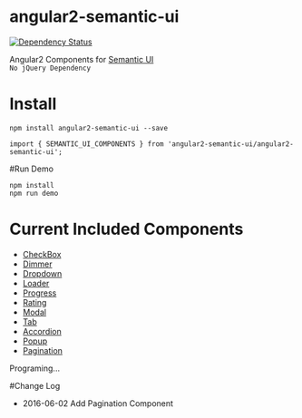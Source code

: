 # angular2-semantic-ui
[![Dependency Status](https://david-dm.org/lon-yang/angular2-semantic-ui.svg)](https://david-dm.org/lon-yang/angular2-semantic-ui)

Angular2 Components for <a href="http://semantic-ui.com/">Semantic UI</a>
<br>
`No jQuery Dependency`

# Install
```
npm install angular2-semantic-ui --save

import { SEMANTIC_UI_COMPONENTS } from 'angular2-semantic-ui/angular2-semantic-ui';
```

#Run Demo
```
npm install
npm run demo
```

# Current Included Components
- <a href="https://github.com/lon-yang/angular2-semantic-ui/tree/master/components/checkbox">CheckBox</a>
- <a href="https://github.com/lon-yang/angular2-semantic-ui/tree/master/components/dimmer">Dimmer</a>
- <a href="https://github.com/lon-yang/angular2-semantic-ui/tree/master/components/dropdown">Dropdown</a>
- <a href="https://github.com/lon-yang/angular2-semantic-ui/tree/master/components/loader">Loader</a>
- <a href="https://github.com/lon-yang/angular2-semantic-ui/tree/master/components/progress">Progress</a>
- <a href="https://github.com/lon-yang/angular2-semantic-ui/tree/master/components/rating">Rating</a>
- <a href="https://github.com/lon-yang/angular2-semantic-ui/tree/master/components/modal">Modal</a>
- <a href="https://github.com/lon-yang/angular2-semantic-ui/tree/master/components/tab">Tab</a>
- <a href="https://github.com/lon-yang/angular2-semantic-ui/tree/master/components/accordion">Accordion</a>
- <a href="https://github.com/lon-yang/angular2-semantic-ui/tree/master/components/popup">Popup</a>
- <a href="https://github.com/lon-yang/angular2-semantic-ui/tree/master/components/pagination">Pagination</a>

Programing...

#Change Log

- 2016-06-02 Add Pagination Component